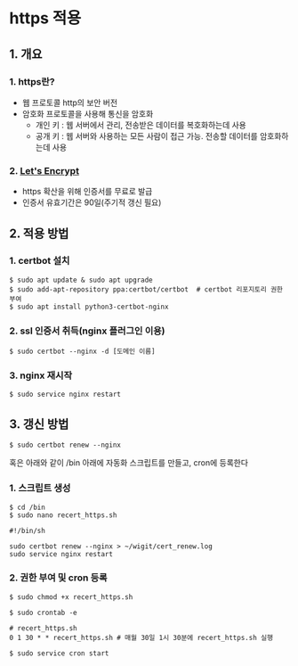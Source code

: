 # https 적용

## 1. 개요
### 1. https란?
- 웹 프로토콜 http의 보안 버전
- 암호화 프로토콜을 사용해 통신을 암호화
  - 개인 키 : 웹 서버에서 관리, 전송받은 데이터를 복호화하는데 사용
  - 공개 키 : 웹 서버와 사용하는 모든 사람이 접근 가능. 전송할 데이터를 암호화하는데 사용

### 2. [Let's Encrypt](https://letsencrypt.org/ko/)
- https 확산을 위해 인증서를 무료로 발급
- 인증서 유효기간은 90일(주기적 갱신 필요)

## 2. 적용 방법

### 1. certbot 설치
```
$ sudo apt update & sudo apt upgrade
$ sudo add-apt-repository ppa:certbot/certbot  # certbot 리포지토리 권한 부여
$ sudo apt install python3-certbot-nginx
```

### 2. ssl 인증서 취득(nginx 플러그인 이용)
```
$ sudo certbot --nginx -d [도메인 이름]
```

### 3. nginx 재시작
```
$ sudo service nginx restart
```

## 3. 갱신 방법

```
$ sudo certbot renew --nginx
```

혹은 아래와 같이 /bin 아래에 자동화 스크립트를 만들고, cron에 등록한다

### 1. 스크립트 생성
```
$ cd /bin
$ sudo nano recert_https.sh
```

```
#!/bin/sh

sudo certbot renew --nginx > ~/wigit/cert_renew.log
sudo service nginx restart
```

### 2. 권한 부여 및 cron 등록
```
$ sudo chmod +x recert_https.sh
```

```
$ sudo crontab -e
```


```
# recert_https.sh
0 1 30 * * recert_https.sh # 매월 30일 1시 30분에 recert_https.sh 실행
```

```
$ sudo service cron start
```


